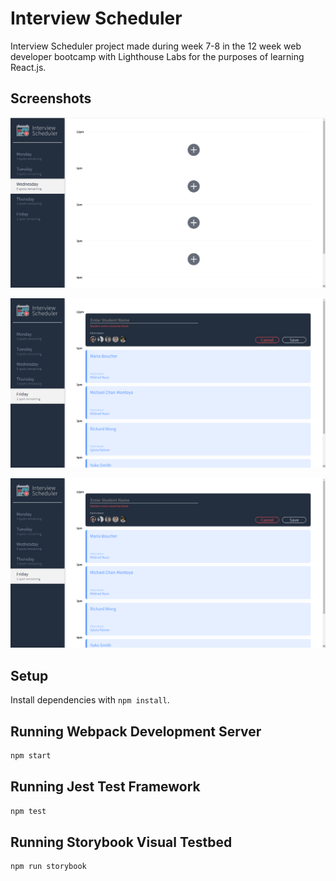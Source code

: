 # Interview Scheduler

Interview Scheduler project made during week 7-8 in the 12 week web developer bootcamp with Lighthouse Labs for the purposes of learning React.js.

## Screenshots

!["Empty Apointment Timeslots"](https://raw.githubusercontent.com/WenConrad/scheduler/master/docs/Screenshot%20from%202021-12-22%2006-46-57.png)

!["Scheduling New Appointment](https://raw.githubusercontent.com/WenConrad/scheduler/master/docs/Screenshot%20from%202021-12-22%2006-47-18.png)

!["Filling out Appointment Form"](https://raw.githubusercontent.com/WenConrad/scheduler/master/docs/Screenshot%20from%202021-12-22%2006-47-18.png)

## Setup

Install dependencies with `npm install`.

## Running Webpack Development Server

```sh
npm start
```

## Running Jest Test Framework

```sh
npm test
```

## Running Storybook Visual Testbed

```sh
npm run storybook
```

